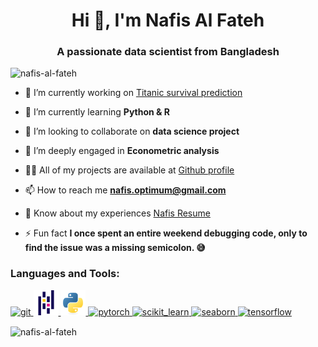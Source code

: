 <h1 align="center">Hi 👋, I'm Nafis Al Fateh</h1>
<h3 align="center">A passionate data scientist from Bangladesh</h3>

<p align="left"> <img src="https://komarev.com/ghpvc/?username=nafis-al-fateh&label=Profile%20views&color=0e75b6&style=flat" alt="nafis-al-fateh" /> </p>

- 🔭 I’m currently working on [Titanic survival prediction]([https://github.com/Nafis-Al-Fateh/Python-EDGE.git](https://github.com/Nafis-Al-Fateh/Python-EDGE/blob/main/Titanic_project.ipynb))

- 🌱 I’m currently learning **Python & R**

- 👯 I’m looking to collaborate on **data science project**

- 🤝 I’m deeply engaged in **Econometric analysis**

- 👨‍💻 All of my projects are available at [Github profile](https://github.com/Nafis-Al-Fateh)

- 📫 How to reach me **nafis.optimum@gmail.com**

- 📄 Know about my experiences [Nafis Resume](https://tinyurl.com/nafis-cv-2024)

- ⚡ Fun fact **I once spent an entire weekend debugging code, only to find the issue was a missing semicolon. 😅**



<h3 align="left">Languages and Tools:</h3>
<p align="left"> <a href="https://git-scm.com/" target="_blank" rel="noreferrer"> <img src="https://www.vectorlogo.zone/logos/git-scm/git-scm-icon.svg" alt="git" width="40" height="40"/> </a>  </a> <a href="https://pandas.pydata.org/" target="_blank" rel="noreferrer"> <img src="https://raw.githubusercontent.com/devicons/devicon/2ae2a900d2f041da66e950e4d48052658d850630/icons/pandas/pandas-original.svg" alt="pandas" width="40" height="40"/> </a> <a href="https://www.python.org" target="_blank" rel="noreferrer"> <img src="https://raw.githubusercontent.com/devicons/devicon/master/icons/python/python-original.svg" alt="python" width="40" height="40"/> </a> <a href="https://pytorch.org/" target="_blank" rel="noreferrer"> <img src="https://www.vectorlogo.zone/logos/pytorch/pytorch-icon.svg" alt="pytorch" width="40" height="40"/> </a> <a href="https://scikit-learn.org/" target="_blank" rel="noreferrer"> <img src="https://upload.wikimedia.org/wikipedia/commons/0/05/Scikit_learn_logo_small.svg" alt="scikit_learn" width="40" height="40"/> </a> <a href="https://seaborn.pydata.org/" target="_blank" rel="noreferrer"> <img src="https://seaborn.pydata.org/_images/logo-mark-lightbg.svg" alt="seaborn" width="40" height="40"/> </a> <a href="https://www.tensorflow.org" target="_blank" rel="noreferrer"> <img src="https://www.vectorlogo.zone/logos/tensorflow/tensorflow-icon.svg" alt="tensorflow" width="40" height="40"/> </a> </p>

<p><img align="center" src="https://github-readme-stats.vercel.app/api/top-langs?username=nafis-al-fateh&show_icons=true&locale=en&layout=compact" alt="nafis-al-fateh" /></p>
